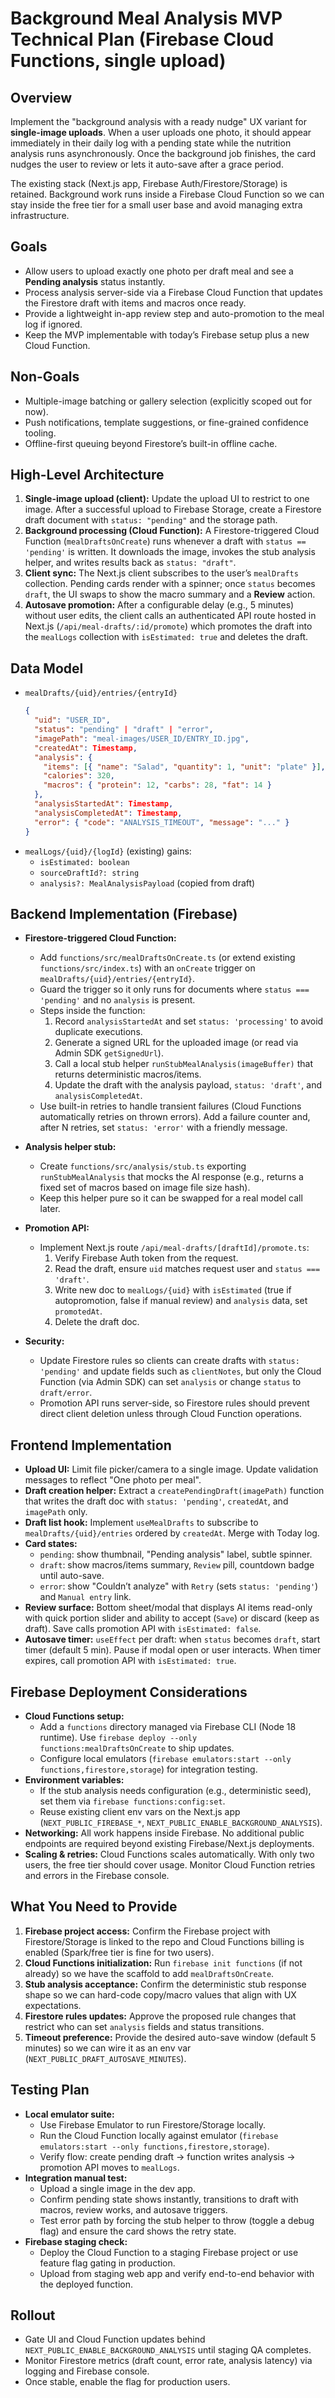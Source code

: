 # Background Meal Analysis MVP Technical Plan (Firebase Cloud Functions, single upload)

## Overview
Implement the "background analysis with a ready nudge" UX variant for **single-image uploads**. When a user uploads one photo, it should appear immediately in their daily log with a pending state while the nutrition analysis runs asynchronously. Once the background job finishes, the card nudges the user to review or lets it auto-save after a grace period.

The existing stack (Next.js app, Firebase Auth/Firestore/Storage) is retained. Background work runs inside a Firebase Cloud Function so we can stay inside the free tier for a small user base and avoid managing extra infrastructure.

## Goals
- Allow users to upload exactly one photo per draft meal and see a **Pending analysis** status instantly.
- Process analysis server-side via a Firebase Cloud Function that updates the Firestore draft with items and macros once ready.
- Provide a lightweight in-app review step and auto-promotion to the meal log if ignored.
- Keep the MVP implementable with today’s Firebase setup plus a new Cloud Function.

## Non-Goals
- Multiple-image batching or gallery selection (explicitly scoped out for now).
- Push notifications, template suggestions, or fine-grained confidence tooling.
- Offline-first queuing beyond Firestore’s built-in offline cache.

## High-Level Architecture
1. **Single-image upload (client):** Update the upload UI to restrict to one image. After a successful upload to Firebase Storage, create a Firestore draft document with `status: "pending"` and the storage path.
2. **Background processing (Cloud Function):** A Firestore-triggered Cloud Function (`mealDraftsOnCreate`) runs whenever a draft with `status == 'pending'` is written. It downloads the image, invokes the stub analysis helper, and writes results back as `status: "draft"`.
3. **Client sync:** The Next.js client subscribes to the user’s `mealDrafts` collection. Pending cards render with a spinner; once `status` becomes `draft`, the UI swaps to show the macro summary and a **Review** action.
4. **Autosave promotion:** After a configurable delay (e.g., 5 minutes) without user edits, the client calls an authenticated API route hosted in Next.js (`/api/meal-drafts/:id/promote`) which promotes the draft into the `mealLogs` collection with `isEstimated: true` and deletes the draft.

## Data Model
- `mealDrafts/{uid}/entries/{entryId}`
  ```json
  {
    "uid": "USER_ID",
    "status": "pending" | "draft" | "error",
    "imagePath": "meal-images/USER_ID/ENTRY_ID.jpg",
    "createdAt": Timestamp,
    "analysis": {
      "items": [{ "name": "Salad", "quantity": 1, "unit": "plate" }],
      "calories": 320,
      "macros": { "protein": 12, "carbs": 28, "fat": 14 }
    },
    "analysisStartedAt": Timestamp,
    "analysisCompletedAt": Timestamp,
    "error": { "code": "ANALYSIS_TIMEOUT", "message": "..." }
  }
  ```
- `mealLogs/{uid}/{logId}` (existing) gains:
  - `isEstimated: boolean`
  - `sourceDraftId?: string`
  - `analysis?: MealAnalysisPayload` (copied from draft)

## Backend Implementation (Firebase)
- **Firestore-triggered Cloud Function:**
  - Add `functions/src/mealDraftsOnCreate.ts` (or extend existing `functions/src/index.ts`) with an `onCreate` trigger on `mealDrafts/{uid}/entries/{entryId}`.
  - Guard the trigger so it only runs for documents where `status === 'pending'` and no `analysis` is present.
  - Steps inside the function:
    1. Record `analysisStartedAt` and set `status: 'processing'` to avoid duplicate executions.
    2. Generate a signed URL for the uploaded image (or read via Admin SDK `getSignedUrl`).
    3. Call a local stub helper `runStubMealAnalysis(imageBuffer)` that returns deterministic macros/items.
    4. Update the draft with the analysis payload, `status: 'draft'`, and `analysisCompletedAt`.
  - Use built-in retries to handle transient failures (Cloud Functions automatically retries on thrown errors). Add a failure counter and, after N retries, set `status: 'error'` with a friendly message.

- **Analysis helper stub:**
  - Create `functions/src/analysis/stub.ts` exporting `runStubMealAnalysis` that mocks the AI response (e.g., returns a fixed set of macros based on image file size hash).
  - Keep this helper pure so it can be swapped for a real model call later.

- **Promotion API:**
  - Implement Next.js route `/api/meal-drafts/[draftId]/promote.ts`:
    1. Verify Firebase Auth token from the request.
    2. Read the draft, ensure `uid` matches request user and `status === 'draft'`.
    3. Write new doc to `mealLogs/{uid}` with `isEstimated` (true if autopromotion, false if manual review) and `analysis` data, set `promotedAt`.
    4. Delete the draft doc.

- **Security:**
  - Update Firestore rules so clients can create drafts with `status: 'pending'` and update fields such as `clientNotes`, but only the Cloud Function (via Admin SDK) can set `analysis` or change `status` to `draft/error`.
  - Promotion API runs server-side, so Firestore rules should prevent direct client deletion unless through Cloud Function operations.

## Frontend Implementation
- **Upload UI:** Limit file picker/camera to a single image. Update validation messages to reflect "One photo per meal".
- **Draft creation helper:** Extract a `createPendingDraft(imagePath)` function that writes the draft doc with `status: 'pending'`, `createdAt`, and `imagePath` only.
- **Draft list hook:** Implement `useMealDrafts` to subscribe to `mealDrafts/{uid}/entries` ordered by `createdAt`. Merge with Today log.
- **Card states:**
  - `pending`: show thumbnail, "Pending analysis" label, subtle spinner.
  - `draft`: show macros/items summary, `Review` pill, countdown badge until auto-save.
  - `error`: show "Couldn’t analyze" with `Retry` (sets `status: 'pending'`) and `Manual entry` link.
- **Review surface:** Bottom sheet/modal that displays AI items read-only with quick portion slider and ability to accept (`Save`) or discard (keep as draft). Save calls promotion API with `isEstimated: false`.
- **Autosave timer:** `useEffect` per draft: when `status` becomes `draft`, start timer (default 5 min). Pause if modal open or user interacts. When timer expires, call promotion API with `isEstimated: true`.

## Firebase Deployment Considerations
- **Cloud Functions setup:**
  - Add a `functions` directory managed via Firebase CLI (Node 18 runtime). Use `firebase deploy --only functions:mealDraftsOnCreate` to ship updates.
  - Configure local emulators (`firebase emulators:start --only functions,firestore,storage`) for integration testing.
- **Environment variables:**
  - If the stub analysis needs configuration (e.g., deterministic seed), set them via `firebase functions:config:set`.
  - Reuse existing client env vars on the Next.js app (`NEXT_PUBLIC_FIREBASE_*`, `NEXT_PUBLIC_ENABLE_BACKGROUND_ANALYSIS`).
- **Networking:** All work happens inside Firebase. No additional public endpoints are required beyond existing Firebase/Next.js deployments.
- **Scaling & retries:** Cloud Functions scales automatically. With only two users, the free tier should cover usage. Monitor Cloud Function retries and errors in the Firebase console.

## What You Need to Provide
1. **Firebase project access:** Confirm the Firebase project with Firestore/Storage is linked to the repo and Cloud Functions billing is enabled (Spark/free tier is fine for two users).
2. **Cloud Functions initialization:** Run `firebase init functions` (if not already) so we have the scaffold to add `mealDraftsOnCreate`.
3. **Stub analysis acceptance:** Confirm the deterministic stub response shape so we can hard-code copy/macro values that align with UX expectations.
4. **Firestore rules updates:** Approve the proposed rule changes that restrict who can set `analysis` fields and status transitions.
5. **Timeout preference:** Provide the desired auto-save window (default 5 minutes) so we can wire it as an env var (`NEXT_PUBLIC_DRAFT_AUTOSAVE_MINUTES`).

## Testing Plan
- **Local emulator suite:**
  - Use Firebase Emulator to run Firestore/Storage locally.
  - Run the Cloud Function locally against emulator (`firebase emulators:start --only functions,firestore,storage`).
  - Verify flow: create pending draft → function writes analysis → promotion API moves to `mealLogs`.
- **Integration manual test:**
  - Upload a single image in the dev app.
  - Confirm pending state shows instantly, transitions to draft with macros, review works, and autosave triggers.
  - Test error path by forcing the stub helper to throw (toggle a debug flag) and ensure the card shows the retry state.
- **Firebase staging check:**
  - Deploy the Cloud Function to a staging Firebase project or use feature flag gating in production.
  - Upload from staging web app and verify end-to-end behavior with the deployed function.

## Rollout
- Gate UI and Cloud Function updates behind `NEXT_PUBLIC_ENABLE_BACKGROUND_ANALYSIS` until staging QA completes.
- Monitor Firestore metrics (draft count, error rate, analysis latency) via logging and Firebase console.
- Once stable, enable the flag for production users.
